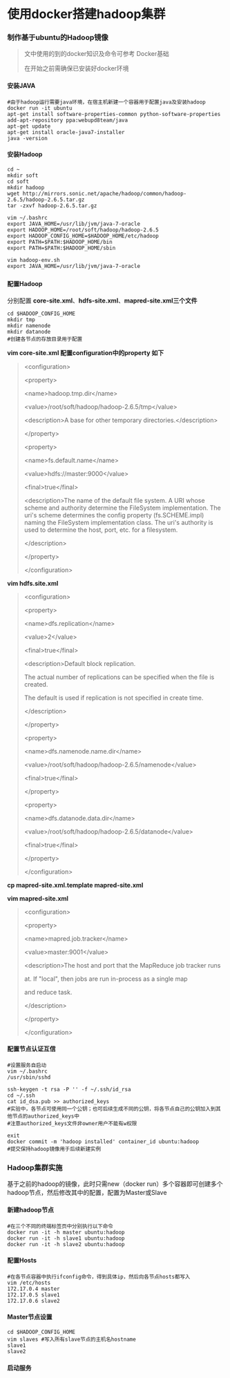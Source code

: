 # 使用docker搭建hadoop集群

### 制作基于ubuntu的Hadoop镜像

> 文中使用的到的docker知识及命令可参考 Docker基础
> 
> 在开始之前需确保已安装好docker环境

#### 安装JAVA

```
#由于hadoop运行需要java环境，在宿主机新建一个容器用于配置java及安装hadoop
docker run -it ubuntu
apt-get install software-properties-common python-software-properties 
add-apt-repository ppa:webupd8team/java
apt-get update 
apt-get install oracle-java7-installer 
java -version
```

#### 安装Hadoop

```
cd ~
mkdir soft
cd soft
mkdir hadoop
wget http://mirrors.sonic.net/apache/hadoop/common/hadoop-2.6.5/hadoop-2.6.5.tar.gz
tar -zxvf hadoop-2.6.5.tar.gz

vim ~/.bashrc
export JAVA_HOME=/usr/lib/jvm/java-7-oracle 
export HADOOP_HOME=/root/soft/hadoop/hadoop-2.6.5 
export HADOOP_CONFIG_HOME=$HADOOP_HOME/etc/hadoop 
export PATH=$PATH:$HADOOP_HOME/bin 
export PATH=$PATH:$HADOOP_HOME/sbin

vim hadoop-env.sh
export JAVA_HOME=/usr/lib/jvm/java-7-oracle
```

##### 

#### 配置Hadoop

分别配置 **core-site.xml**、**hdfs-site.xml**、**mapred-site.xml三个文件**

```
cd $HADOOP_CONFIG_HOME
mkdir tmp
mkdir namenode
mkdir datanode
#创建各节点的存放目录用于配置
```

**vim core-site.xml 配置configuration中的property 如下**

> &lt;configuration&gt;
> 
> &lt;property&gt;
> 
> &lt;name&gt;hadoop.tmp.dir&lt;\/name&gt;
> 
> &lt;value&gt;\/root\/soft\/hadoop\/hadoop-2.6.5\/tmp&lt;\/value&gt;
> 
> &lt;description&gt;A base for other temporary directories.&lt;\/description&gt;
> 
> &lt;\/property&gt;
> 
> &lt;property&gt;
> 
> &lt;name&gt;fs.default.name&lt;\/name&gt;
> 
> &lt;value&gt;hdfs:\/\/master:9000&lt;\/value&gt;
> 
> &lt;final&gt;true&lt;\/final&gt;
> 
> &lt;description&gt;The name of the default file system. A URI whose scheme and authority determine the FileSystem implementation. The  uri's scheme determines the config property \(fs.SCHEME.impl\) naming the FileSystem implementation class. The uri's authority is used to determine the host, port, etc. for a filesystem.
> 
> &lt;\/description&gt;
> 
> &lt;\/property&gt;
> 
> &lt;\/configuration&gt;

**vim hdfs.site.xml**

> &lt;configuration&gt;
> 
> &lt;property&gt;
> 
> &lt;name&gt;dfs.replication&lt;\/name&gt;
> 
> &lt;value&gt;2&lt;\/value&gt;
> 
> &lt;final&gt;true&lt;\/final&gt;
> 
> &lt;description&gt;Default block replication.
> 
> The actual number of replications can be specified when the file is created.
> 
> The default is used if replication is not specified in create time.
> 
> &lt;\/description&gt;
> 
> &lt;\/property&gt;
> 
> &lt;property&gt;
> 
> &lt;name&gt;dfs.namenode.name.dir&lt;\/name&gt;
> 
> &lt;value&gt;\/root\/soft\/hadoop\/hadoop-2.6.5\/namenode&lt;\/value&gt;
> 
> &lt;final&gt;true&lt;\/final&gt;
> 
> &lt;\/property&gt;
> 
> &lt;property&gt;
> 
> &lt;name&gt;dfs.datanode.data.dir&lt;\/name&gt;
> 
> &lt;value&gt;\/root\/soft\/hadoop\/hadoop-2.6.5\/datanode&lt;\/value&gt;
> 
> &lt;final&gt;true&lt;\/final&gt;
> 
> &lt;\/property&gt;
> 
> &lt;\/configuration&gt;

**cp mapred-site.xml.template mapred-site.xml**

**vim mapred-site.xml**

> &lt;configuration&gt;
> 
>  &lt;property&gt;
> 
>  &lt;name&gt;mapred.job.tracker&lt;\/name&gt;
> 
>  &lt;value&gt;master:9001&lt;\/value&gt;
> 
>  &lt;description&gt;The host and port that the MapReduce job tracker runs
> 
>  at. If "local", then jobs are run in-process as a single map
> 
>  and reduce task.
> 
>  &lt;\/description&gt;
> 
>  &lt;\/property&gt;
> 
> &lt;\/configuration&gt;

#### 配置节点认证互信

```
#设置服务自启动
vim ~/.bashrc
/usr/sbin/sshd

ssh-keygen -t rsa -P '' -f ~/.ssh/id_rsa 
cd ~/.ssh
cat id_dsa.pub >> authorized_keys
#实验中，各节点可使用同一个公钥；也可后续生成不同的公钥，将各节点自己的公钥加入到其他节点的authorized_keys中
#注意authorized_keys文件非owner用户不能有w权限

exit 
docker commit -m 'hadoop installed' container_id ubuntu:hadoop
#提交保持hadoop镜像用于后续新建实例
```

### Hadoop集群实施

基于之前的hadoop的镜像，此时只需new（docker run）多个容器即可创建多个hadoop节点，然后修改其中的配置，配置为Master或Slave

#### 新建hadoop节点

```
#在三个不同的终端标签页中分别执行以下命令
docker run -it -h master ubuntu:hadoop
docker run -it -h slave1 ubuntu:hadoop
docker run -it -h slave2 ubuntu:hadoop
```

#### 配置Hosts

```
#在各节点容器中执行ifconfig命令，得到具体ip，然后向各节点hosts都写入
vim /etc/hosts
172.17.0.4 master
172.17.0.5 slave1
172.17.0.6 slave2
```

#### Master节点设置

```
cd $HADOOP_CONFIG_HOME
vim slaves #写入所有slave节点的主机名hostname
slave1
slave2
```

#### 启动服务

```

```













